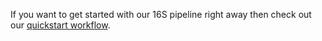 If you want to get started with our 16S pipeline right away then check out our [quickstart workflow](https://github.com/mlangill/microbiome_helper/wiki/16S-Quickstart-Workflow).

